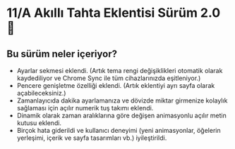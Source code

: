# 11/A Akıllı Tahta Eklentisi Sürüm 2.0 🎉

## Bu sürüm neler içeriyor?

* Ayarlar sekmesi eklendi. (Artık tema rengi değişiklikleri otomatik olarak kaydediliyor ve Chrome Sync ile tüm cihazlarınızda eşitleniyor.)
* Pencere genişletme özelliği eklendi. (Artık eklentiyi ayrı sayfa olarak açabileceksiniz.)
* Zamanlayıcıda dakika ayarlamanıza ve dövizde miktar girmenize kolaylık sağlaması için açılır numerik tuş takımı eklendi.
* Dinamik olarak zaman aralıklarına göre değişen animasyonlu açılır metin kutusu eklendi.
* Birçok hata giderildi ve kullanıcı deneyimi (yeni animasyonlar, öğelerin yerleşimi, içerik ve sayfa tasarımları vb.) iyileştirildi.
